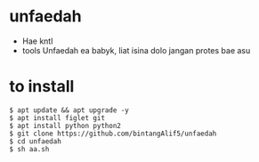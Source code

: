 # unfaedah
- Hae kntl
- tools Unfaedah ea babyk, liat isina dolo jangan protes bae asu
# to install
```
$ apt update && apt upgrade -y
$ apt install figlet git 
$ apt install python python2 
$ git clone https://github.com/bintangAlif5/unfaedah
$ cd unfaedah
$ sh aa.sh
```
